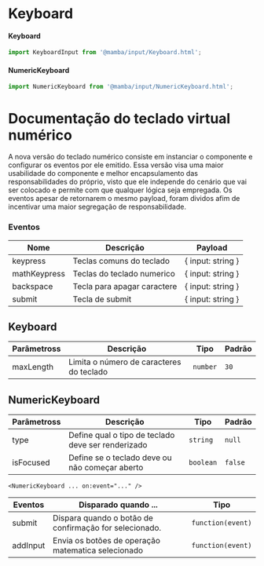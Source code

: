 # Keyboard

#### Keyboard

```js
import KeyboardInput from '@mamba/input/Keyboard.html';
```

#### NumericKeyboard

```js
import NumericKeyboard from '@mamba/input/NumericKeyboard.html';
```

# Documentação do teclado virtual numérico

A nova versão do teclado numérico consiste em instanciar o componente e configurar os eventos por ele emitido. Essa versão visa uma maior usabilidade do componente e melhor encapsulamento das responsabilidades do próprio, visto que ele independe do cenário que vai ser colocado e permite com que qualquer lógica seja empregada. Os eventos apesar de retornarem o mesmo payload, foram dividos afim de incentivar uma maior segregação de responsabilidade.

### Eventos

| Nome         | Descrição                   | Payload           |
| ------------ | --------------------------- | ----------------- |
| keypress     | Teclas comuns do teclado    | { input: string } |
| mathKeypress | Teclas do teclado numerico  | { input: string } |
| backspace    | Tecla para apagar caractere | { input: string } |
| submit       | Tecla de submit             | { input: string } |

## Keyboard

| Parâmetross | Descrição                                | Tipo     | Padrão |
| ----------- | ---------------------------------------- | -------- | ------ |
| maxLength   | Limita o número de caracteres do teclado | `number` | `30`   |

## NumericKeyboard

| Parâmetross | Descrição                                          | Tipo      | Padrão  |
| ----------- | -------------------------------------------------- | --------- | ------- |
| type        | Define qual o tipo de teclado deve ser renderizado | `string`  | `null`  |
| isFocused   | Define se o teclado deve ou não começar aberto     | `boolean` | `false` |

`<NumericKeyboard ... on:event="..." />`

| Eventos  | Disparado quando ...                                   | Tipo              |
| -------- | ------------------------------------------------------ | ----------------- |
| submit   | Dispara quando o botão de confirmação for selecionado. | `function(event)` |
| addInput | Envia os botões de operação matematica selecionado     | `function(event)` |
